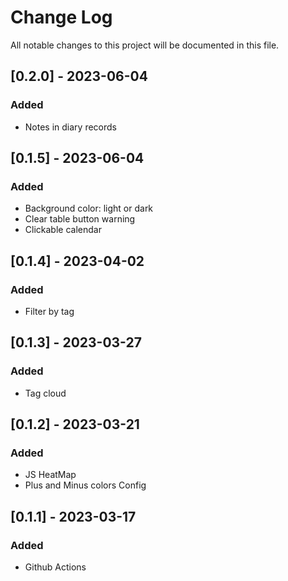 
# Change Log
All notable changes to this project will be documented in this file.

## [0.2.0] - 2023-06-04
### Added
- Notes in diary records

## [0.1.5] - 2023-06-04
### Added
- Background color: light or dark
- Clear table button warning
- Clickable calendar

## [0.1.4] - 2023-04-02
### Added
- Filter by tag

## [0.1.3] - 2023-03-27
### Added
- Tag cloud

## [0.1.2] - 2023-03-21
### Added
- JS HeatMap
- Plus and Minus colors Config

## [0.1.1] - 2023-03-17
### Added
- Github Actions
